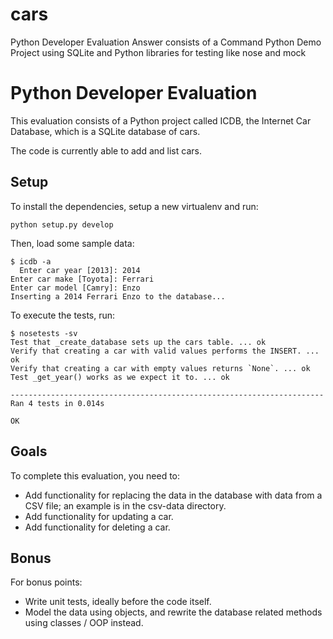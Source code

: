 # cars
Python Developer Evaluation Answer consists of a Command Python Demo Project using SQLite and Python libraries for testing like nose and mock

# Python Developer Evaluation

This evaluation consists of a Python project called ICDB, the Internet Car
Database, which is a SQLite database of cars.

The code is currently able to add and list cars.

## Setup

To install the dependencies, setup a new virtualenv and run:

    python setup.py develop

Then, load some sample data:

    $ icdb -a
      Enter car year [2013]: 2014
    Enter car make [Toyota]: Ferrari
    Enter car model [Camry]: Enzo
    Inserting a 2014 Ferrari Enzo to the database...

To execute the tests, run:

    $ nosetests -sv
    Test that _create_database sets up the cars table. ... ok
    Verify that creating a car with valid values performs the INSERT. ... ok
    Verify that creating a car with empty values returns `None`. ... ok
    Test _get_year() works as we expect it to. ... ok

    ----------------------------------------------------------------------
    Ran 4 tests in 0.014s

    OK

## Goals

To complete this evaluation, you need to:

* Add functionality for replacing the data in the database with data from a
  CSV file; an example is in the csv-data directory.
* Add functionality for updating a car.
* Add functionality for deleting a car.

## Bonus

For bonus points:

* Write unit tests, ideally before the code itself.
* Model the data using objects, and rewrite the database related methods
  using classes / OOP instead.
